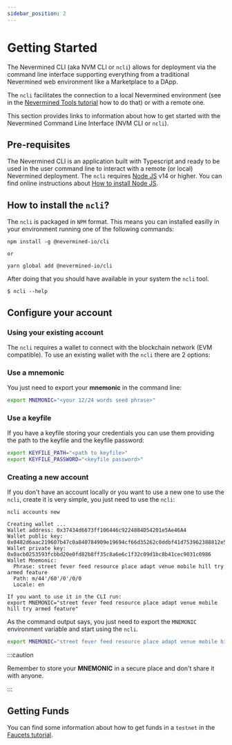 ```yaml
---
sidebar_position: 2
---
```


# Getting Started

The Nevermined CLI (aka NVM CLI or `ncli`) allows for deployment via the command line interface supporting everything from a traditional Nevermined web environment like a Marketplace to a DApp.

The `ncli` facilitates the connection to a local Nevermined environment (see in the [Nevermined Tools tutorial](https://docs.nevermined.io/docs/tutorials/running-locally) how to do that) or with a remote one.

This section provides links to information about how to get started with the Nevermined Command Line Interface (NVM CLI or `ncli`).

## Pre-requisites

The Nevermined CLI is an application built with Typescript and ready to be used in the user command line to interact with a remote (or local) Nevermined deployment.
The `ncli` requires [Node JS](https://nodejs.org/) v14 or higher. You can find online instructions about [How to install Node JS](https://nodejs.dev/learn/how-to-install-nodejs).


## How to install the `ncli`?

The `ncli` is packaged in `NPM` format. This means you can installed easilly in your environment running one of the following commands:

```
npm install -g @nevermined-io/cli

or

yarn global add @nevermined-io/cli
```

After doing that you should have available in your system the `ncli` tool.

```
$ ncli --help
```

## Configure your account

### Using your existing account

The `ncli` requires a wallet to connect with the blockchain network (EVM compatible). To use an existing wallet with the `ncli` there are 2 options:

### Use a mnemonic

You just need to export your **mnemonic** in the command line:

```bash
export MNEMONIC="<your 12/24 words seed phrase>"
```

### Use a keyfile

If you have a keyfile storing your credentials you can use them providing the path to the keyfile and the keyfile password:

```bash
export KEYFILE_PATH="<path to keyfile>"
export KEYFILE_PASSWORD="<keyfile password>"
```

### Creating a new account

If you don't have an account locally or you want to use a new one to use the `ncli`, create it is very simple, you just need to use the `ncli`:

```
ncli accounts new

Creating wallet ...
Wallet address: 0x37434d6673ff106446c9224884D54201e5Ae46A4
Wallet public key: 0x0482d6aac219607b47c0a840784909e19694cf66d35262c0ddbf41d753962388812e5394e083a0c54bce10282b6ec0fd86be7f77d296868184e6fd999c4c1fa7e6
Wallet private key: 0x0acb0253593fcbbd20e0fd82b8ff35c8a6e6c1f32c09d1bc8b41cec9031c0986
Wallet Mnemonic:
  Phrase: street fever feed resource place adapt venue mobile hill try armed feature
  Path: m/44'/60'/0'/0/0
  Locale: en

If you want to use it in the CLI run:
export MNEMONIC="street fever feed resource place adapt venue mobile hill try armed feature"
```

As the command output says, you just need to export the `MNEMONIC` environment variable and start using the `ncli`.

```bash
export MNEMONIC="street fever feed resource place adapt venue mobile hill try armed feature"
```

:::caution

Remember to store your **MNEMONIC** in a secure place and don't share it with anyone.

:::


## Getting Funds

You can find some information about how to get funds in a `testnet` in the [Faucets tutorial](https://docs.nevermined.io/docs/tutorials/faucets).
